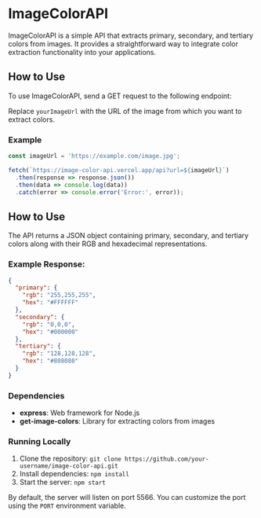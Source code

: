 # ImageColorAPI

ImageColorAPI is a simple API that extracts primary, secondary, and tertiary colors from images. It provides a straightforward way to integrate color extraction functionality into your applications.

## How to Use

To use ImageColorAPI, send a GET request to the following endpoint:


Replace `yourImageUrl` with the URL of the image from which you want to extract colors.

### Example

```javascript
const imageUrl = 'https://example.com/image.jpg';

fetch(`https://image-color-api.vercel.app/api?url=${imageUrl}`)
  .then(response => response.json())
  .then(data => console.log(data))
  .catch(error => console.error('Error:', error));
```


## How to Use
The API returns a JSON object containing primary, secondary, and tertiary colors along with their RGB and hexadecimal representations.

### Example Response:

```json
{
  "primary": {
    "rgb": "255,255,255",
    "hex": "#FFFFFF"
  },
  "secondary": {
    "rgb": "0,0,0",
    "hex": "#000000"
  },
  "tertiary": {
    "rgb": "128,128,128",
    "hex": "#808080"
  }
}
```


### Dependencies

- **express**: Web framework for Node.js
- **get-image-colors**: Library for extracting colors from images

### Running Locally

1. Clone the repository: `git clone https://github.com/your-username/image-color-api.git`
2. Install dependencies: `npm install`
3. Start the server: `npm start`

By default, the server will listen on port 5566. You can customize the port using the `PORT` environment variable.

